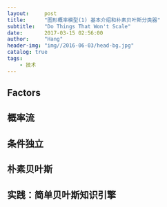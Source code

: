 ```yaml
---
layout:     post
title:      "图形概率模型(1) 基本介绍和朴素贝叶斯分类器"
subtitle:   "Do Things That Won't Scale"
date:       2017-03-15 02:56:00
author:     "Hang"
header-img: "img//2016-06-03/head-bg.jpg"
catalog: true
tags:
    - 技术
---
```


## Factors

## 概率流

## 条件独立

## 朴素贝叶斯

## 实践：简单贝叶斯知识引擎